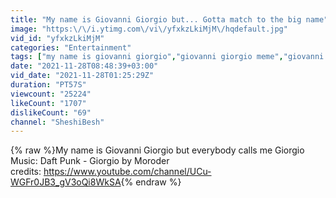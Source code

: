 ```yaml
---
title: "My name is Giovanni Giorgio but... Gotta match to the big name"
image: "https:\/\/i.ytimg.com\/vi\/yfxkzLkiMjM\/hqdefault.jpg"
vid_id: "yfxkzLkiMjM"
categories: "Entertainment"
tags: ["my name is giovanni giorgio","giovanni giorgio meme","giovanni meme"]
date: "2021-11-28T08:48:39+03:00"
vid_date: "2021-11-28T01:25:29Z"
duration: "PT57S"
viewcount: "25224"
likeCount: "1707"
dislikeCount: "69"
channel: "SheshiBesh"
---
```

{% raw %}My name is Giovanni Giorgio but everybody calls me Giorgio<br />Music: Daft Punk - Giorgio by Moroder<br />credits: <a rel="nofollow" target="blank" href="https://www.youtube.com/channel/UCu-WGFr0JB3_gV3oQi8WkSA">https://www.youtube.com/channel/UCu-WGFr0JB3_gV3oQi8WkSA</a>{% endraw %}
